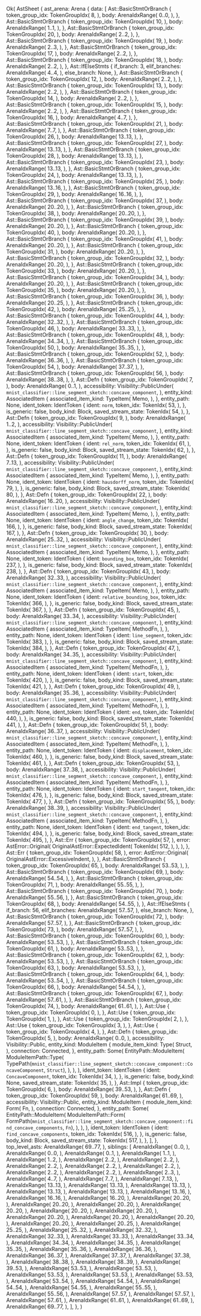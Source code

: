 Ok(
    AstSheet {
        ast_arena: Arena {
            data: [
                Ast::BasicStmtOrBranch {
                    token_group_idx: TokenGroupIdx(
                        8,
                    ),
                    body: ArenaIdxRange(
                        0..0,
                    ),
                },
                Ast::BasicStmtOrBranch {
                    token_group_idx: TokenGroupIdx(
                        10,
                    ),
                    body: ArenaIdxRange(
                        1..1,
                    ),
                },
                Ast::BasicStmtOrBranch {
                    token_group_idx: TokenGroupIdx(
                        20,
                    ),
                    body: ArenaIdxRange(
                        2..2,
                    ),
                },
                Ast::BasicStmtOrBranch {
                    token_group_idx: TokenGroupIdx(
                        19,
                    ),
                    body: ArenaIdxRange(
                        2..3,
                    ),
                },
                Ast::BasicStmtOrBranch {
                    token_group_idx: TokenGroupIdx(
                        17,
                    ),
                    body: ArenaIdxRange(
                        2..2,
                    ),
                },
                Ast::BasicStmtOrBranch {
                    token_group_idx: TokenGroupIdx(
                        18,
                    ),
                    body: ArenaIdxRange(
                        2..2,
                    ),
                },
                Ast::IfElseStmts {
                    if_branch: 3,
                    elif_branches: ArenaIdxRange(
                        4..4,
                    ),
                    else_branch: None,
                },
                Ast::BasicStmtOrBranch {
                    token_group_idx: TokenGroupIdx(
                        12,
                    ),
                    body: ArenaIdxRange(
                        2..2,
                    ),
                },
                Ast::BasicStmtOrBranch {
                    token_group_idx: TokenGroupIdx(
                        13,
                    ),
                    body: ArenaIdxRange(
                        2..2,
                    ),
                },
                Ast::BasicStmtOrBranch {
                    token_group_idx: TokenGroupIdx(
                        14,
                    ),
                    body: ArenaIdxRange(
                        2..2,
                    ),
                },
                Ast::BasicStmtOrBranch {
                    token_group_idx: TokenGroupIdx(
                        15,
                    ),
                    body: ArenaIdxRange(
                        2..2,
                    ),
                },
                Ast::BasicStmtOrBranch {
                    token_group_idx: TokenGroupIdx(
                        16,
                    ),
                    body: ArenaIdxRange(
                        4..7,
                    ),
                },
                Ast::BasicStmtOrBranch {
                    token_group_idx: TokenGroupIdx(
                        21,
                    ),
                    body: ArenaIdxRange(
                        7..7,
                    ),
                },
                Ast::BasicStmtOrBranch {
                    token_group_idx: TokenGroupIdx(
                        26,
                    ),
                    body: ArenaIdxRange(
                        13..13,
                    ),
                },
                Ast::BasicStmtOrBranch {
                    token_group_idx: TokenGroupIdx(
                        27,
                    ),
                    body: ArenaIdxRange(
                        13..13,
                    ),
                },
                Ast::BasicStmtOrBranch {
                    token_group_idx: TokenGroupIdx(
                        28,
                    ),
                    body: ArenaIdxRange(
                        13..13,
                    ),
                },
                Ast::BasicStmtOrBranch {
                    token_group_idx: TokenGroupIdx(
                        23,
                    ),
                    body: ArenaIdxRange(
                        13..13,
                    ),
                },
                Ast::BasicStmtOrBranch {
                    token_group_idx: TokenGroupIdx(
                        24,
                    ),
                    body: ArenaIdxRange(
                        13..13,
                    ),
                },
                Ast::BasicStmtOrBranch {
                    token_group_idx: TokenGroupIdx(
                        25,
                    ),
                    body: ArenaIdxRange(
                        13..16,
                    ),
                },
                Ast::BasicStmtOrBranch {
                    token_group_idx: TokenGroupIdx(
                        29,
                    ),
                    body: ArenaIdxRange(
                        16..16,
                    ),
                },
                Ast::BasicStmtOrBranch {
                    token_group_idx: TokenGroupIdx(
                        37,
                    ),
                    body: ArenaIdxRange(
                        20..20,
                    ),
                },
                Ast::BasicStmtOrBranch {
                    token_group_idx: TokenGroupIdx(
                        38,
                    ),
                    body: ArenaIdxRange(
                        20..20,
                    ),
                },
                Ast::BasicStmtOrBranch {
                    token_group_idx: TokenGroupIdx(
                        39,
                    ),
                    body: ArenaIdxRange(
                        20..20,
                    ),
                },
                Ast::BasicStmtOrBranch {
                    token_group_idx: TokenGroupIdx(
                        40,
                    ),
                    body: ArenaIdxRange(
                        20..20,
                    ),
                },
                Ast::BasicStmtOrBranch {
                    token_group_idx: TokenGroupIdx(
                        41,
                    ),
                    body: ArenaIdxRange(
                        20..20,
                    ),
                },
                Ast::BasicStmtOrBranch {
                    token_group_idx: TokenGroupIdx(
                        31,
                    ),
                    body: ArenaIdxRange(
                        20..20,
                    ),
                },
                Ast::BasicStmtOrBranch {
                    token_group_idx: TokenGroupIdx(
                        32,
                    ),
                    body: ArenaIdxRange(
                        20..20,
                    ),
                },
                Ast::BasicStmtOrBranch {
                    token_group_idx: TokenGroupIdx(
                        33,
                    ),
                    body: ArenaIdxRange(
                        20..20,
                    ),
                },
                Ast::BasicStmtOrBranch {
                    token_group_idx: TokenGroupIdx(
                        34,
                    ),
                    body: ArenaIdxRange(
                        20..20,
                    ),
                },
                Ast::BasicStmtOrBranch {
                    token_group_idx: TokenGroupIdx(
                        35,
                    ),
                    body: ArenaIdxRange(
                        20..20,
                    ),
                },
                Ast::BasicStmtOrBranch {
                    token_group_idx: TokenGroupIdx(
                        36,
                    ),
                    body: ArenaIdxRange(
                        20..25,
                    ),
                },
                Ast::BasicStmtOrBranch {
                    token_group_idx: TokenGroupIdx(
                        42,
                    ),
                    body: ArenaIdxRange(
                        25..25,
                    ),
                },
                Ast::BasicStmtOrBranch {
                    token_group_idx: TokenGroupIdx(
                        44,
                    ),
                    body: ArenaIdxRange(
                        32..32,
                    ),
                },
                Ast::BasicStmtOrBranch {
                    token_group_idx: TokenGroupIdx(
                        46,
                    ),
                    body: ArenaIdxRange(
                        33..33,
                    ),
                },
                Ast::BasicStmtOrBranch {
                    token_group_idx: TokenGroupIdx(
                        48,
                    ),
                    body: ArenaIdxRange(
                        34..34,
                    ),
                },
                Ast::BasicStmtOrBranch {
                    token_group_idx: TokenGroupIdx(
                        50,
                    ),
                    body: ArenaIdxRange(
                        35..35,
                    ),
                },
                Ast::BasicStmtOrBranch {
                    token_group_idx: TokenGroupIdx(
                        52,
                    ),
                    body: ArenaIdxRange(
                        36..36,
                    ),
                },
                Ast::BasicStmtOrBranch {
                    token_group_idx: TokenGroupIdx(
                        54,
                    ),
                    body: ArenaIdxRange(
                        37..37,
                    ),
                },
                Ast::BasicStmtOrBranch {
                    token_group_idx: TokenGroupIdx(
                        56,
                    ),
                    body: ArenaIdxRange(
                        38..38,
                    ),
                },
                Ast::Defn {
                    token_group_idx: TokenGroupIdx(
                        7,
                    ),
                    body: ArenaIdxRange(
                        0..1,
                    ),
                    accessibility: Visibility::PublicUnder(
                        `mnist_classifier::line_segment_sketch::concave_component`,
                    ),
                    entity_kind: AssociatedItem {
                        associated_item_kind: TypeItem(
                            Memo,
                        ),
                    },
                    entity_path: None,
                    ident_token: IdentToken {
                        ident: `norm`,
                        token_idx: TokenIdx(
                            53,
                        ),
                    },
                    is_generic: false,
                    body_kind: Block,
                    saved_stream_state: TokenIdx(
                        54,
                    ),
                },
                Ast::Defn {
                    token_group_idx: TokenGroupIdx(
                        9,
                    ),
                    body: ArenaIdxRange(
                        1..2,
                    ),
                    accessibility: Visibility::PublicUnder(
                        `mnist_classifier::line_segment_sketch::concave_component`,
                    ),
                    entity_kind: AssociatedItem {
                        associated_item_kind: TypeItem(
                            Memo,
                        ),
                    },
                    entity_path: None,
                    ident_token: IdentToken {
                        ident: `rel_norm`,
                        token_idx: TokenIdx(
                            61,
                        ),
                    },
                    is_generic: false,
                    body_kind: Block,
                    saved_stream_state: TokenIdx(
                        62,
                    ),
                },
                Ast::Defn {
                    token_group_idx: TokenGroupIdx(
                        11,
                    ),
                    body: ArenaIdxRange(
                        7..13,
                    ),
                    accessibility: Visibility::PublicUnder(
                        `mnist_classifier::line_segment_sketch::concave_component`,
                    ),
                    entity_kind: AssociatedItem {
                        associated_item_kind: TypeItem(
                            Memo,
                        ),
                    },
                    entity_path: None,
                    ident_token: IdentToken {
                        ident: `hausdorff_norm`,
                        token_idx: TokenIdx(
                            79,
                        ),
                    },
                    is_generic: false,
                    body_kind: Block,
                    saved_stream_state: TokenIdx(
                        80,
                    ),
                },
                Ast::Defn {
                    token_group_idx: TokenGroupIdx(
                        22,
                    ),
                    body: ArenaIdxRange(
                        16..20,
                    ),
                    accessibility: Visibility::PublicUnder(
                        `mnist_classifier::line_segment_sketch::concave_component`,
                    ),
                    entity_kind: AssociatedItem {
                        associated_item_kind: TypeItem(
                            Memo,
                        ),
                    },
                    entity_path: None,
                    ident_token: IdentToken {
                        ident: `angle_change`,
                        token_idx: TokenIdx(
                            166,
                        ),
                    },
                    is_generic: false,
                    body_kind: Block,
                    saved_stream_state: TokenIdx(
                        167,
                    ),
                },
                Ast::Defn {
                    token_group_idx: TokenGroupIdx(
                        30,
                    ),
                    body: ArenaIdxRange(
                        25..32,
                    ),
                    accessibility: Visibility::PublicUnder(
                        `mnist_classifier::line_segment_sketch::concave_component`,
                    ),
                    entity_kind: AssociatedItem {
                        associated_item_kind: TypeItem(
                            Memo,
                        ),
                    },
                    entity_path: None,
                    ident_token: IdentToken {
                        ident: `bounding_box`,
                        token_idx: TokenIdx(
                            237,
                        ),
                    },
                    is_generic: false,
                    body_kind: Block,
                    saved_stream_state: TokenIdx(
                        238,
                    ),
                },
                Ast::Defn {
                    token_group_idx: TokenGroupIdx(
                        43,
                    ),
                    body: ArenaIdxRange(
                        32..33,
                    ),
                    accessibility: Visibility::PublicUnder(
                        `mnist_classifier::line_segment_sketch::concave_component`,
                    ),
                    entity_kind: AssociatedItem {
                        associated_item_kind: TypeItem(
                            Memo,
                        ),
                    },
                    entity_path: None,
                    ident_token: IdentToken {
                        ident: `relative_bounding_box`,
                        token_idx: TokenIdx(
                            366,
                        ),
                    },
                    is_generic: false,
                    body_kind: Block,
                    saved_stream_state: TokenIdx(
                        367,
                    ),
                },
                Ast::Defn {
                    token_group_idx: TokenGroupIdx(
                        45,
                    ),
                    body: ArenaIdxRange(
                        33..34,
                    ),
                    accessibility: Visibility::PublicUnder(
                        `mnist_classifier::line_segment_sketch::concave_component`,
                    ),
                    entity_kind: AssociatedItem {
                        associated_item_kind: TypeItem(
                            MethodFn,
                        ),
                    },
                    entity_path: None,
                    ident_token: IdentToken {
                        ident: `line_segment`,
                        token_idx: TokenIdx(
                            383,
                        ),
                    },
                    is_generic: false,
                    body_kind: Block,
                    saved_stream_state: TokenIdx(
                        384,
                    ),
                },
                Ast::Defn {
                    token_group_idx: TokenGroupIdx(
                        47,
                    ),
                    body: ArenaIdxRange(
                        34..35,
                    ),
                    accessibility: Visibility::PublicUnder(
                        `mnist_classifier::line_segment_sketch::concave_component`,
                    ),
                    entity_kind: AssociatedItem {
                        associated_item_kind: TypeItem(
                            MethodFn,
                        ),
                    },
                    entity_path: None,
                    ident_token: IdentToken {
                        ident: `start`,
                        token_idx: TokenIdx(
                            420,
                        ),
                    },
                    is_generic: false,
                    body_kind: Block,
                    saved_stream_state: TokenIdx(
                        421,
                    ),
                },
                Ast::Defn {
                    token_group_idx: TokenGroupIdx(
                        49,
                    ),
                    body: ArenaIdxRange(
                        35..36,
                    ),
                    accessibility: Visibility::PublicUnder(
                        `mnist_classifier::line_segment_sketch::concave_component`,
                    ),
                    entity_kind: AssociatedItem {
                        associated_item_kind: TypeItem(
                            MethodFn,
                        ),
                    },
                    entity_path: None,
                    ident_token: IdentToken {
                        ident: `end`,
                        token_idx: TokenIdx(
                            440,
                        ),
                    },
                    is_generic: false,
                    body_kind: Block,
                    saved_stream_state: TokenIdx(
                        441,
                    ),
                },
                Ast::Defn {
                    token_group_idx: TokenGroupIdx(
                        51,
                    ),
                    body: ArenaIdxRange(
                        36..37,
                    ),
                    accessibility: Visibility::PublicUnder(
                        `mnist_classifier::line_segment_sketch::concave_component`,
                    ),
                    entity_kind: AssociatedItem {
                        associated_item_kind: TypeItem(
                            MethodFn,
                        ),
                    },
                    entity_path: None,
                    ident_token: IdentToken {
                        ident: `displacement`,
                        token_idx: TokenIdx(
                            460,
                        ),
                    },
                    is_generic: false,
                    body_kind: Block,
                    saved_stream_state: TokenIdx(
                        461,
                    ),
                },
                Ast::Defn {
                    token_group_idx: TokenGroupIdx(
                        53,
                    ),
                    body: ArenaIdxRange(
                        37..38,
                    ),
                    accessibility: Visibility::PublicUnder(
                        `mnist_classifier::line_segment_sketch::concave_component`,
                    ),
                    entity_kind: AssociatedItem {
                        associated_item_kind: TypeItem(
                            MethodFn,
                        ),
                    },
                    entity_path: None,
                    ident_token: IdentToken {
                        ident: `start_tangent`,
                        token_idx: TokenIdx(
                            476,
                        ),
                    },
                    is_generic: false,
                    body_kind: Block,
                    saved_stream_state: TokenIdx(
                        477,
                    ),
                },
                Ast::Defn {
                    token_group_idx: TokenGroupIdx(
                        55,
                    ),
                    body: ArenaIdxRange(
                        38..39,
                    ),
                    accessibility: Visibility::PublicUnder(
                        `mnist_classifier::line_segment_sketch::concave_component`,
                    ),
                    entity_kind: AssociatedItem {
                        associated_item_kind: TypeItem(
                            MethodFn,
                        ),
                    },
                    entity_path: None,
                    ident_token: IdentToken {
                        ident: `end_tangent`,
                        token_idx: TokenIdx(
                            494,
                        ),
                    },
                    is_generic: false,
                    body_kind: Block,
                    saved_stream_state: TokenIdx(
                        495,
                    ),
                },
                Ast::Err {
                    token_group_idx: TokenGroupIdx(
                        57,
                    ),
                    error: AstError::Original(
                        OriginalAstError::ExpectedIdent(
                            TokenIdx(
                                512,
                            ),
                        ),
                    ),
                },
                Ast::Err {
                    token_group_idx: TokenGroupIdx(
                        58,
                    ),
                    error: AstError::Original(
                        OriginalAstError::ExcessiveIndent,
                    ),
                },
                Ast::BasicStmtOrBranch {
                    token_group_idx: TokenGroupIdx(
                        65,
                    ),
                    body: ArenaIdxRange(
                        53..53,
                    ),
                },
                Ast::BasicStmtOrBranch {
                    token_group_idx: TokenGroupIdx(
                        69,
                    ),
                    body: ArenaIdxRange(
                        54..54,
                    ),
                },
                Ast::BasicStmtOrBranch {
                    token_group_idx: TokenGroupIdx(
                        71,
                    ),
                    body: ArenaIdxRange(
                        55..55,
                    ),
                },
                Ast::BasicStmtOrBranch {
                    token_group_idx: TokenGroupIdx(
                        70,
                    ),
                    body: ArenaIdxRange(
                        55..56,
                    ),
                },
                Ast::BasicStmtOrBranch {
                    token_group_idx: TokenGroupIdx(
                        68,
                    ),
                    body: ArenaIdxRange(
                        54..55,
                    ),
                },
                Ast::IfElseStmts {
                    if_branch: 56,
                    elif_branches: ArenaIdxRange(
                        57..57,
                    ),
                    else_branch: None,
                },
                Ast::BasicStmtOrBranch {
                    token_group_idx: TokenGroupIdx(
                        72,
                    ),
                    body: ArenaIdxRange(
                        57..57,
                    ),
                },
                Ast::BasicStmtOrBranch {
                    token_group_idx: TokenGroupIdx(
                        73,
                    ),
                    body: ArenaIdxRange(
                        57..57,
                    ),
                },
                Ast::BasicStmtOrBranch {
                    token_group_idx: TokenGroupIdx(
                        60,
                    ),
                    body: ArenaIdxRange(
                        53..53,
                    ),
                },
                Ast::BasicStmtOrBranch {
                    token_group_idx: TokenGroupIdx(
                        61,
                    ),
                    body: ArenaIdxRange(
                        53..53,
                    ),
                },
                Ast::BasicStmtOrBranch {
                    token_group_idx: TokenGroupIdx(
                        62,
                    ),
                    body: ArenaIdxRange(
                        53..53,
                    ),
                },
                Ast::BasicStmtOrBranch {
                    token_group_idx: TokenGroupIdx(
                        63,
                    ),
                    body: ArenaIdxRange(
                        53..53,
                    ),
                },
                Ast::BasicStmtOrBranch {
                    token_group_idx: TokenGroupIdx(
                        64,
                    ),
                    body: ArenaIdxRange(
                        53..54,
                    ),
                },
                Ast::BasicStmtOrBranch {
                    token_group_idx: TokenGroupIdx(
                        66,
                    ),
                    body: ArenaIdxRange(
                        54..54,
                    ),
                },
                Ast::BasicStmtOrBranch {
                    token_group_idx: TokenGroupIdx(
                        67,
                    ),
                    body: ArenaIdxRange(
                        57..61,
                    ),
                },
                Ast::BasicStmtOrBranch {
                    token_group_idx: TokenGroupIdx(
                        74,
                    ),
                    body: ArenaIdxRange(
                        61..61,
                    ),
                },
                Ast::Use {
                    token_group_idx: TokenGroupIdx(
                        0,
                    ),
                },
                Ast::Use {
                    token_group_idx: TokenGroupIdx(
                        1,
                    ),
                },
                Ast::Use {
                    token_group_idx: TokenGroupIdx(
                        2,
                    ),
                },
                Ast::Use {
                    token_group_idx: TokenGroupIdx(
                        3,
                    ),
                },
                Ast::Use {
                    token_group_idx: TokenGroupIdx(
                        4,
                    ),
                },
                Ast::Defn {
                    token_group_idx: TokenGroupIdx(
                        5,
                    ),
                    body: ArenaIdxRange(
                        0..0,
                    ),
                    accessibility: Visibility::Public,
                    entity_kind: ModuleItem {
                        module_item_kind: Type(
                            Struct,
                        ),
                        connection: Connected,
                    },
                    entity_path: Some(
                        EntityPath::ModuleItem(
                            ModuleItemPath::Type(
                                TypePath(`mnist_classifier::line_segment_sketch::concave_component::ConcaveComponent`, `Struct`),
                            ),
                        ),
                    ),
                    ident_token: IdentToken {
                        ident: `ConcaveComponent`,
                        token_idx: TokenIdx(
                            34,
                        ),
                    },
                    is_generic: false,
                    body_kind: None,
                    saved_stream_state: TokenIdx(
                        35,
                    ),
                },
                Ast::Impl {
                    token_group_idx: TokenGroupIdx(
                        6,
                    ),
                    body: ArenaIdxRange(
                        39..53,
                    ),
                },
                Ast::Defn {
                    token_group_idx: TokenGroupIdx(
                        59,
                    ),
                    body: ArenaIdxRange(
                        61..69,
                    ),
                    accessibility: Visibility::Public,
                    entity_kind: ModuleItem {
                        module_item_kind: Form(
                            Fn,
                        ),
                        connection: Connected,
                    },
                    entity_path: Some(
                        EntityPath::ModuleItem(
                            ModuleItemPath::Form(
                                FormPath(`mnist_classifier::line_segment_sketch::concave_component::find_concave_components`, `Fn`),
                            ),
                        ),
                    ),
                    ident_token: IdentToken {
                        ident: `find_concave_components`,
                        token_idx: TokenIdx(
                            516,
                        ),
                    },
                    is_generic: false,
                    body_kind: Block,
                    saved_stream_state: TokenIdx(
                        517,
                    ),
                },
            ],
        },
        top_level_asts: ArenaIdxRange(
            69..77,
        ),
        siblings: [
            ArenaIdxRange(
                0..0,
            ),
            ArenaIdxRange(
                0..0,
            ),
            ArenaIdxRange(
                0..1,
            ),
            ArenaIdxRange(
                1..1,
            ),
            ArenaIdxRange(
                1..2,
            ),
            ArenaIdxRange(
                2..2,
            ),
            ArenaIdxRange(
                2..2,
            ),
            ArenaIdxRange(
                2..2,
            ),
            ArenaIdxRange(
                2..2,
            ),
            ArenaIdxRange(
                2..2,
            ),
            ArenaIdxRange(
                2..2,
            ),
            ArenaIdxRange(
                2..2,
            ),
            ArenaIdxRange(
                2..3,
            ),
            ArenaIdxRange(
                4..7,
            ),
            ArenaIdxRange(
                7..7,
            ),
            ArenaIdxRange(
                7..13,
            ),
            ArenaIdxRange(
                13..13,
            ),
            ArenaIdxRange(
                13..13,
            ),
            ArenaIdxRange(
                13..13,
            ),
            ArenaIdxRange(
                13..13,
            ),
            ArenaIdxRange(
                13..13,
            ),
            ArenaIdxRange(
                13..16,
            ),
            ArenaIdxRange(
                16..16,
            ),
            ArenaIdxRange(
                16..20,
            ),
            ArenaIdxRange(
                20..20,
            ),
            ArenaIdxRange(
                20..20,
            ),
            ArenaIdxRange(
                20..20,
            ),
            ArenaIdxRange(
                20..20,
            ),
            ArenaIdxRange(
                20..20,
            ),
            ArenaIdxRange(
                20..20,
            ),
            ArenaIdxRange(
                20..20,
            ),
            ArenaIdxRange(
                20..20,
            ),
            ArenaIdxRange(
                20..20,
            ),
            ArenaIdxRange(
                20..20,
            ),
            ArenaIdxRange(
                20..25,
            ),
            ArenaIdxRange(
                25..25,
            ),
            ArenaIdxRange(
                25..32,
            ),
            ArenaIdxRange(
                32..32,
            ),
            ArenaIdxRange(
                32..33,
            ),
            ArenaIdxRange(
                33..33,
            ),
            ArenaIdxRange(
                33..34,
            ),
            ArenaIdxRange(
                34..34,
            ),
            ArenaIdxRange(
                34..35,
            ),
            ArenaIdxRange(
                35..35,
            ),
            ArenaIdxRange(
                35..36,
            ),
            ArenaIdxRange(
                36..36,
            ),
            ArenaIdxRange(
                36..37,
            ),
            ArenaIdxRange(
                37..37,
            ),
            ArenaIdxRange(
                37..38,
            ),
            ArenaIdxRange(
                38..38,
            ),
            ArenaIdxRange(
                38..39,
            ),
            ArenaIdxRange(
                39..53,
            ),
            ArenaIdxRange(
                53..53,
            ),
            ArenaIdxRange(
                53..53,
            ),
            ArenaIdxRange(
                53..53,
            ),
            ArenaIdxRange(
                53..53,
            ),
            ArenaIdxRange(
                53..53,
            ),
            ArenaIdxRange(
                53..54,
            ),
            ArenaIdxRange(
                54..54,
            ),
            ArenaIdxRange(
                54..54,
            ),
            ArenaIdxRange(
                54..55,
            ),
            ArenaIdxRange(
                55..55,
            ),
            ArenaIdxRange(
                55..56,
            ),
            ArenaIdxRange(
                57..57,
            ),
            ArenaIdxRange(
                57..57,
            ),
            ArenaIdxRange(
                57..61,
            ),
            ArenaIdxRange(
                61..61,
            ),
            ArenaIdxRange(
                61..69,
            ),
            ArenaIdxRange(
                69..77,
            ),
        ],
    },
)